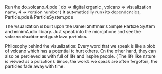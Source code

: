 Run the do_volcano_4.pde ( do => digital organic , volcano => visualization name, 4 => version number )
It automaticallly runs its dependencies, Particle.pde & ParticleSystem.pde 

The visualization is built upon the Daniel Shiffman's Simple Particle System and minimAudio library.
Just speak into the microphone and see the volcano shudder and gush lava particles. 

Philosophy behind the visualization: 
Every word that we speak is like a blob of volcano which has a potential to hurt others.
On the other hand, they can also be percieved as with full of life and inspire people. 
( The life like nature is viewed as a pulsation). Since, the words we speak are often forgotten,
the particles fade away with time.
